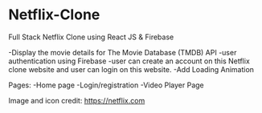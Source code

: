 # Netflix-Clone
Full Stack Netflix Clone using React JS & Firebase

-Display the movie details for The Movie Database (TMDB) API
-user authentication using Firebase
-user can create an account on this Netflix clone website and user can login on this website.
-Add Loading Animation

Pages:
-Home page
-Login/registration
-Video Player Page

Image and icon credit:
https://netflix.com
